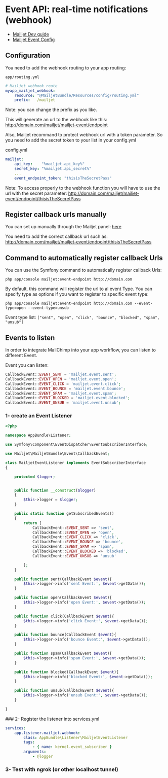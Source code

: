 # Event API: real-time notifications (webhook)

* [Mailjet Dev guide](https://dev.mailjet.com/guides/#event-api-real-time-notifications)
* [Mailjet Event Config](https://app.mailjet.com/account/triggers)

## Configuration

You need to add the webhook routing to your app routing:

`app/routing.yml`

```yaml
# Mailjet webhook route
myapp_mailjet_webhook:
    resource: "@MailjetBundle/Resources/config/routing.yml"
    prefix:   /mailjet
```

Note: you can change the prefix as you like.

This will generate an url to the webhook like this: http://domain.com/mailjet/mailjet-event/endpoint

Also, Mailjet recommand to protect webhook url with a token parameter. So you need to add the secret token to your list in your config.yml

config.yml

```yaml
mailjet:
    api_key:    "%mailjet.api_key%"
    secret_key: "%mailjet.api_secret%"
    ...
    event_endpoint_token: "thisisTheSecretPass"
```

Note: To access properly to the webhook function you will have to use the url with the secret parameter: <http://domain.com/mailjet/mailjet-event/endpoint/thisisTheSecretPass>

## Register callback urls manually

You can set up manually through the Mailjet panel: [here](https://app.mailjet.com/account/triggers)

You need to add the correct callback url such as: <http://domain.com/mailjet/mailjet-event/endpoint/thisisTheSecretPass>

## Command to automatically register callback Urls

You can use the Symfony command to automatically register callback Urls:

```shell
php app/console mailjet:event-endpoint http://domain.com
```

By default, this command will register the url to al event Type. You can specify type as options if you want to register to specific event type:

```shell
php app/console mailjet:event-endpoint http://domain.com --event-type=open --event-type=unsub
```

Event type list: `["sent", "open", "click", "bounce", "blocked", "spam", "unsub"]`

## Events to listen
In order to integrate MailChimp into your app workflow, you can listen to different Event.

Event you can listen:

```php
CallbackEvent::EVENT_SENT = 'mailjet.event.sent';
CallbackEvent::EVENT_OPEN = 'mailjet.event.open';
CallbackEvent::EVENT_CLICK = 'mailjet.event.click';
CallbackEvent::EVENT_BOUNCE = 'mailjet.event.bounce';
CallbackEvent::EVENT_SPAM = 'mailjet.event.spam';
CallbackEvent::EVENT_BLOCKED = 'mailjet.event.blocked';
CallbackEvent::EVENT_UNSUB = 'mailjet.event.unsub';
```

### 1- create an Event Listener

```php
<?php

namespace AppBundle\Listener;

use Symfony\Component\EventDispatcher\EventSubscriberInterface;

use Mailjet\MailjetBundle\Event\CallbackEvent;

class MailjetEventListener implements EventSubscriberInterface
{

    protected $logger;


    public function __construct($logger)
    {
        $this->logger = $logger;
    }

    public static function getSubscribedEvents()
    {
        return [
            CallbackEvent::EVENT_SENT => 'sent',
            CallbackEvent::EVENT_OPEN => 'open',
            CallbackEvent::EVENT_CLICK => 'click',
            CallbackEvent::EVENT_BOUNCE => 'bounce',
            CallbackEvent::EVENT_SPAM => 'spam',
            CallbackEvent::EVENT_BLOCKED => 'blocked',
            CallbackEvent::EVENT_UNSUB => 'unsub'

        ];
    }

    public function sent(CallbackEvent $event){
        $this->logger->info('sent Event:', $event->getData());
    }

    public function open(CallbackEvent $event){
        $this->logger->info('open Event:', $event->getData());
    }

    public function click(CallbackEvent $event){
        $this->logger->info('click Event:', $event->getData());
    }

    public function bounce(CallbackEvent $event){
        $this->logger->info('bounce Event:', $event->getData());
    }

    public function spam(CallbackEvent $event){
        $this->logger->info('spam Event:', $event->getData());
    }

    public function blocked(CallbackEvent $event){
        $this->logger->info('blocked Event:', $event->getData());
    }

    public function unsub(CallbackEvent $event){
        $this->logger->info('unsub Event:', $event->getData());
    }

}
```

### 2- Register the listener into services.yml

```yaml
services:
    app.listener.mailjet.webhook:
        class: AppBundle\Listener\MailjetEventListener
        tags:
            - { name: kernel.event_subscriber }
        arguments:
            - @logger
```

### 3- Test with ngrok (or other localhost tunnel)
